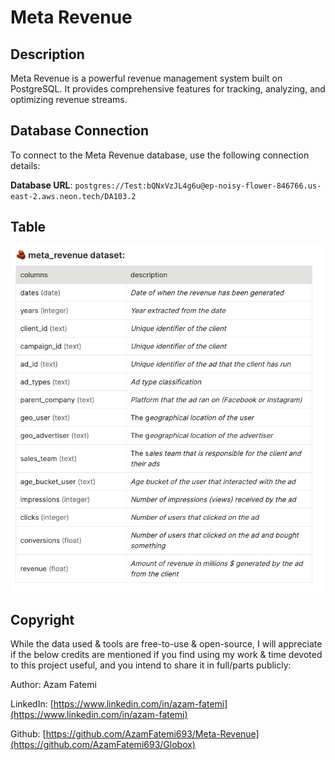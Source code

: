 # Meta Revenue

## Description
Meta Revenue is a powerful revenue management system built on PostgreSQL. It provides comprehensive features for tracking, analyzing, and optimizing revenue streams.

## Database Connection
To connect to the Meta Revenue database, use the following connection details:

**Database URL**: `postgres://Test:bQNxVzJL4g6u@ep-noisy-flower-846766.us-east-2.aws.neon.tech/DA103.2`

## Table 
![image](table.png)

## Copyright

While the data used & tools are free-to-use & open-source, I will appreciate if the below credits are mentioned if you find using my work & time devoted to this project useful, and you intend to share it in full/parts publicly:

Author: Azam Fatemi

LinkedIn:  [https://www.linkedin.com/in/azam-fatemi](https://www.linkedin.com/in/azam-fatemi)

Github:  [https://github.com/AzamFatemi693/Meta-Revenue](https://github.com/AzamFatemi693/Globox)


